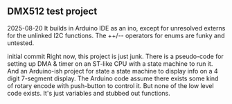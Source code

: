 ## DMX512 test project

2025-08-20
It builds in Arduino IDE as an ino, except for unresolved externs for the unlinked I2C functions.
The ++/-- operators for enums are funky and untested.

initial commit
Right now, this project is just junk.
There is a pseudo-code for setting up DMA & timer on an ST-like CPU with a state machine to run it.
And an Arduino-ish project for state a state machine to display info on a 4 digit 7-segment display.
The Arduino code assume there exists some kind of rotary encode with push-button to control it.
But none of the low level code exists. It's just variables and stubbed out functions.
